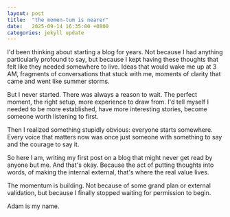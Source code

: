 ```yaml
---
layout: post
title:  "the momen-tum is nearer"
date:   2025-09-14 16:35:00 +0800
categories: jekyll update
---
```


I'd been thinking about starting a blog for years. Not because I had anything particularly profound to say, but because I kept having these thoughts that felt like they needed somewhere to live. Ideas that would wake me up at 3 AM, fragments of conversations that stuck with me, moments of clarity that came and went like summer storms.

But I never started. There was always a reason to wait. The perfect moment, the right setup, more experience to draw from. I'd tell myself I needed to be more established, have more interesting stories, become someone worth listening to first.

Then I realized something stupidly obvious: everyone starts somewhere. Every voice that matters now was once just someone with something to say and the courage to say it.

So here I am, writing my first post on a blog that might never get read by anyone but me. And that's okay. Because the act of putting thoughts into words, of making the internal external, that's where the real value lives.

The momentum is building. Not because of some grand plan or external validation, but because I finally stopped waiting for permission to begin.

Adam is my name.